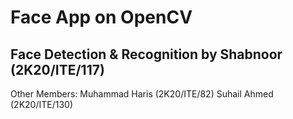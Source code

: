 # Face App on OpenCV
## Face Detection &amp; Recognition by Shabnoor (2K20/ITE/117)

Other Members:
Muhammad Haris (2K20/ITE/82)
Suhail Ahmed (2K20/ITE/130)

